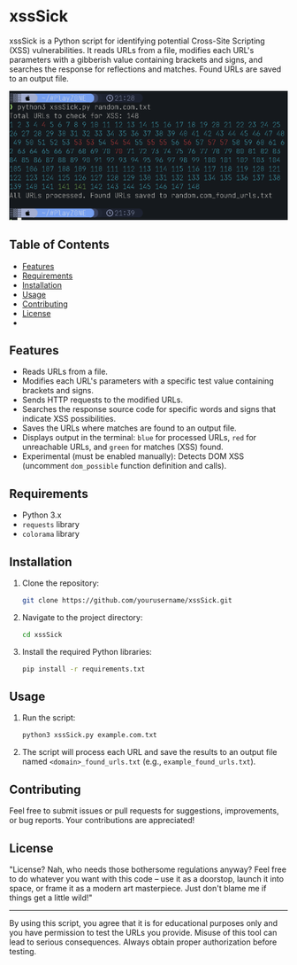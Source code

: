 # xssSick

xssSick is a Python script for identifying potential Cross-Site Scripting (XSS) vulnerabilities. It reads URLs from a file, modifies each URL's parameters with a gibberish value containing brackets and signs, and searches the response for reflections and matches. Found URLs are saved to an output file.

![screenshot](screenshot.png)

## Table of Contents

- [Features](#features)
- [Requirements](#requirements)
- [Installation](#installation)
- [Usage](#usage)
- [Contributing](#contributing)
- [License](#license)
- 
## Features

- Reads URLs from a file.
- Modifies each URL's parameters with a specific test value containing brackets and signs.
- Sends HTTP requests to the modified URLs.
- Searches the response source code for specific words and signs that indicate XSS possibilities.
- Saves the URLs where matches are found to an output file.
- Displays output in the terminal: `blue` for processed URLs, `red` for unreachable URLs, and `green` for matches (XSS) found.
- Experimental (must be enabled manually): Detects DOM XSS (uncomment `dom_possible` function definition and calls).

## Requirements

- Python 3.x
- `requests` library
- `colorama` library

## Installation

1. Clone the repository:
   ```sh
   git clone https://github.com/yourusername/xssSick.git
   ```
2. Navigate to the project directory:
   ```sh
   cd xssSick
   ```
3. Install the required Python libraries:
   ```sh
   pip install -r requirements.txt
   ```

## Usage

1. Run the script:
   ```sh
   python3 xssSick.py example.com.txt
   ```

2. The script will process each URL and save the results to an output file named `<domain>_found_urls.txt` (e.g., `example_found_urls.txt`).

## Contributing

Feel free to submit issues or pull requests for suggestions, improvements, or bug reports. Your contributions are appreciated!

## License

"License? Nah, who needs those bothersome regulations anyway? Feel free to do whatever you want with this code – use it as a doorstop, launch it into space, or frame it as a modern art masterpiece. Just don't blame me if things get a little wild!"

---

By using this script, you agree that it is for educational purposes only and you have permission to test the URLs you provide. Misuse of this tool can lead to serious consequences. Always obtain proper authorization before testing.
